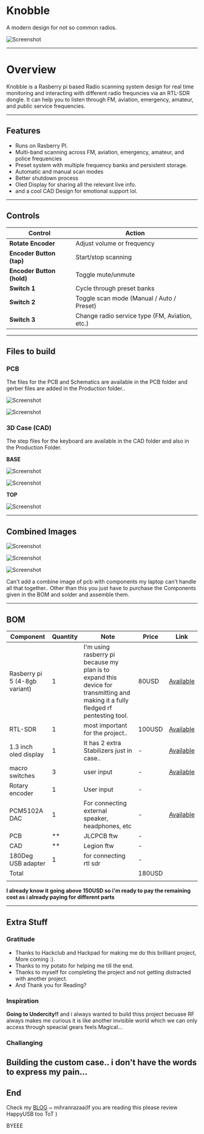 # Knobble
A modern design for not so common radios.

![Screenshot](Assets/logo.png)

---

# Overview

Knobble is a Rasberry pi based Radio scanning system design for real time monitoring and interacting with different radio frequncies via an RTL-SDR dongle. It can help you to listen through FM, aviation, emergency, amateur, and public service frequencies.

---

## Features

- Runs on Rasberry PI.
- Multi-band scanning across FM, aviation, emergency, amateur, and police frequencies
- Preset system with multiple frequency banks and persistent storage.
- Automatic and manual scan modes
- Better shutdown process
- Oled Display for sharing all the relevant live info.
- and a cool CAD Design for emotional support lol.

---

## Controls

| Control                   | Action                                         |
| ------------------------- | ---------------------------------------------- |
| **Rotate Encoder**        | Adjust volume or frequency                     |
| **Encoder Button (tap)**  | Start/stop scanning                            |
| **Encoder Button (hold)** | Toggle mute/unmute                             |
| **Switch 1**              | Cycle through preset banks                     |
| **Switch 2**              | Toggle scan mode (Manual / Auto / Preset)      |
| **Switch 3**              | Change radio service type (FM, Aviation, etc.) |

---

## Files to build 

### PCB 

The files for the PCB and Schematics are available in the PCB folder and gerber files are added in the Production folder..

![Screenshot](Assets/3dpcb2.png)

![Screenshot](Assets/3dpcb.png)

### 3D Case (CAD)

The step files for the keyboard are available in the CAD folder and also in the Production Folder.

**BASE**

![Screenshot](Assets/tcad2.png)

![Screenshot](Assets/tcad4.png)

**TOP**

![Screenshot](Assets/tcad3.png)

---

## Combined Images

![Screenshot](Assets/tcad.png)

![Screenshot](Assets/ffcad.png)

![Screenshot](Assets/fcad3.png)


Can't add a combine image of pcb with components my laptop can't handle all that together..
Other than this you just have to purchase the Components given in the BOM and solder and assemble them.

---

## BOM 


| Component                     | Quantity | Note                                                                                                                              | Price  | Link                                                                                                                                                                                                                                                                                                                                                                                                                                                                                                                                                                                                |
| ----------------------------- | -------- | --------------------------------------------------------------------------------------------------------------------------------- | ------ | --------------------------------------------------------------------------------------------------------------------------------------------------------------------------------------------------------------------------------------------------------------------------------------------------------------------------------------------------------------------------------------------------------------------------------------------------------------------------------------------------------------------------------------------------------------------------------------------------- |
| Rasberry pi 5 (4-8gb variant) | 1        | I'm using rasberry pi because my plan is to expand this device for transmitting and making it a fully fledged rf pentesting tool. | 80USD  | [Available](https://www.amazon.in/Raspberry-Pi-Cortex-A76-Computer-RPI5-4GB-SINGLE/dp/B0CK3L9WD3/ref=sr_1_3?crid=1AK40TAY93FVZ&dib=eyJ2IjoiMSJ9.7GkeqpiPME_MaXJm-8abaYARAa9Staaf3G6BpTO7XNh8L7LWMqQiTSMZkRn6rMGalgTKNC8CmE2Ctz805lWJKJpXABBAJwev2pmTDL3T5CftWGIfDYLJnVp8lWb5S0iy_EvU0e2i9I_8n7q5Neype5SEofN9hdVXzUaAwCWH4__5iwVyKWNv5rxcaKw1xTN9YMhdWAVYlzmA9nJdEDaOvfnXgwawK5yAkzbfjPfggkU.Ax5HfAbNxLGqgjOn7U8XXQwX7r8QmKMs_q7rTe61u5Y&dib_tag=se&keywords=raspberry+pi+5+4gb&qid=1750676006&sprefix=raspberry+pi+5+4g%2Caps%2C260&sr=8-3)                                                         |
| RTL-SDR                       | 1        | most important for the project..                                                                                                  | 100USD | [Available](https://www.amazon.in/RTL-SDR-Blog-RTL2832U-Software-Defined/dp/B0BMKB3L47/ref=sr_1_1?crid=2C4S56L9CX1PE&dib=eyJ2IjoiMSJ9.vrn9A9hDsZHi4yjiG1trvMSzRxhD_uuHzN71yWss9l2EVpnytfdPnEXIFwrcJny1zmIVRvVtUhvyFSNoKzb1yxvalLyXDdiWkBQ2mTpkRoGzZ8Wxfuws8atBsW0tqKdTWJLxWOH_3GTho19gBUIO2VA6lKkbIaj3Ku8zpIpwZpF8VNhKeOxoXxwSxb_noDZlUUlfGjUrU1NDshFX7szdt0jhTyVoRQMHA8dSC9aHpHA.SLgATrtzhXpCY7_MnmqfAaUYf6Fbipp4gkf_yB0s9AU&dib_tag=se&keywords=RTL+SDR&qid=1750676059&sprefix=rtl+sd%2Caps%2C248&sr=8-1)                                                                                         |
| 1.3 inch oled display         | 1        | It has 2 extra Stabilizers just in case..                                                                                         | -      | [Available](https://www.amazon.in/OLED-Display-display-module-Blue/dp/B094W7TDKG/ref=sr_1_2?crid=3Q8FJIB11QGHE&dib=eyJ2IjoiMSJ9.B7UJuX2tN4RE5qUC46uLygug8WxLWjSOgkyJMu7-EXH34VlmGjoBuWPJP22TIlHrdvHc4LjgYXnp2hc3py_BE1EeIB7uhaHjrsFRpNXUNRdJJqR5dObtouw747pxiRkK7KSuLolsob9jHVAnGcaUQn5teiI1JISdhIaT3GLy4wLR4472yi4Cjp-WcG2tbnTWI6ai3V6rmwGP0F4cLP8XCu0CnJj878OKKMi18kqWd-w.z5miULqVkwuwROpuzjmyTGVz6pdf8Er0rOkTBH4zD-s&dib_tag=se&keywords=1%2C3+inch+oled+display&qid=1750676109&sprefix=1%2C3+inch+oled+displa%2Caps%2C227&sr=8-2)                                                               |
| macro switches                | 3        | user input                                                                                                                        | -      | [Available](https://www.amazon.in/ElectroBot-Momentary-Tactile-Push-Button/dp/B07PRRRBRY/ref=sr_1_1?crid=3A13O9GTZCJTT&dib=eyJ2IjoiMSJ9.ywZ6IJGz3wBwO5yx6JNpWU7bTNqhmG7V93EB-IZ-JDN9dq84HvncJGBKdq3szFXO7DjgEjtNHZZev_grtvow-EBgi9dbSdYb4x6gZz8frklBiRoYwr-HtvkC6vMB6OoucfVIfdCdwJNJl1YVmI-jnSBV9ggpTkX4rCflhf3Db0rXnLsw60gGAFM_zpkKHshmSplU8bJQTrlUSEH9eFQMwmh5EH5girDi91LfAx-8Y2GuOzoSNRSMNUPfkPEWzjJIPfmlXxrFK_xB74uM5Kiq-DCyVl3-jWP0sqg_Z1g6r8w.yTcfCG3KPUlAqFMJ61EKJjHU4YNpSfgYGlwQA2kAg7Y&dib_tag=se&keywords=micro+switches+6mm&qid=1750676178&sprefix=micro+switches+6m%2Caps%2C248&sr=8-1) |
| Rotary encoder                | 1        | User input                                                                                                                        | -      |                                                                                                                                                                                                                                                                                                                                                                                                                                                                                                                                                                                                     |
| PCM5102A DAC                  | 1        | For connecting external speaker, headphones, etc                                                                                  | -      | [Available](https://www.amazon.in/Interface-PCM5102-GY-PCM5102-Raspberry-PCM5102A/dp/B09PQHF16R/ref=sr_1_15?crid=1YX0XLBW8ZWNY&dib=eyJ2IjoiMSJ9.EWPfhJKcFHj2R-p3EVgfT5D-X4oLMYXwM_-vLGUpudKmRxYhwqX6aey8gtBNKkdAASQXu844Iid9WBTx2lBA1bv2xYkz6fwBt1dFvYdE6sG2CosxdD51Dh3MLEPffGDe_dWBAe4P_IBAJ5cuVufmeh-5bzf4qLRX0lOZ946L-Gtuiw0_-sMcYxu8FnViPLlfxAfLU6uOJZu9CnTm91o8r2BLsORIEDJdYd27YArhVaM.QF9wxeDbKYqty_NRyJtPCp8eS58gyRWdlPHmyjNJB0s&dib_tag=se&keywords=pcm5102+dac&qid=1750676267&sprefix=PCM5%2Caps%2C239&sr=8-15)                                                                            |
| PCB                           | **       | JLCPCB ftw                                                                                                                        | -      |                                                                                                                                                                                                                                                                                                                                                                                                                                                                                                                                                                                                     |
| CAD                           | **       | Legion ftw                                                                                                                        | -      |                                                                                                                                                                                                                                                                                                                                                                                                                                                                                                                                                                                                     |
| 180Deg USB adapter            | 1        | for connecting rtl sdr                                                                                                            | -      |                                                                                                                                                                                                                                                                                                                                                                                                                                                                                                                                                                                                     |
| Total                         |          |                                                                                                                                   | 180USD |                                                                                                                                                                                                                                                                                                                                                                                                                                                                                                                                                                                                     |
|                               |          |                                                                                                                                   |        |                                                                                                                                                                                                                                                                                                                                                                                                                                                                                                                                                                                                     |
**I already know it going above 150USD so i'm ready to pay the remaining cost as i already paying for different parts**

---

## Extra Stuff

### Gratitude
- Thanks to Hackclub and Hackpad for making me do this brilliant project, More coming :).
- Thanks to my potato for helping me till the end.
- Thanks to myself for completing the project and not getting distracted with another project.
- And Thank you for Reading?

### Inspiration
**Going to Undercity!!** and i always wanted to build thiss project becuase RF always makes me curious it is like another invisible world which we can only access through speacial gears feels Magical...

### Challanging
Building the custom case.. i don't have the words to express my pain...
---

## End
Check my [BLOG](https://mihranrazaa.pages.dev/)
~ mihranrazaa(If you are reading this please review HappyUSB too ToT )

BYEEE
